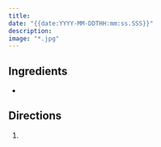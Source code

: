 ```yaml
---
title: 
date: "{{date:YYYY-MM-DDTHH:mm:ss.SSS}}"
description: 
image: "*.jpg"
---
```

## Ingredients

- 

## Directions

1. 